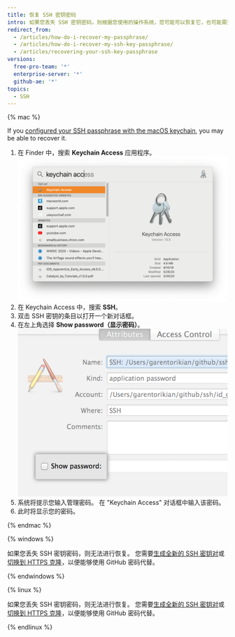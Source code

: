 ```yaml
---
title: 恢复 SSH 密钥密码
intro: 如果您丢失 SSH 密钥密码，则根据您使用的操作系统，您可能可以恢复它，也可能需要生成新的 SSH 密钥密码。
redirect_from:
  - /articles/how-do-i-recover-my-passphrase/
  - /articles/how-do-i-recover-my-ssh-key-passphrase/
  - /articles/recovering-your-ssh-key-passphrase
versions:
  free-pro-team: '*'
  enterprise-server: '*'
  github-ae: '*'
topics:
  - SSH
---
```


{% mac %}

If you [configured your SSH passphrase with the macOS keychain](/articles/working-with-ssh-key-passphrases#saving-your-passphrase-in-the-keychain), you may be able to recover it.

1. 在 Finder 中，搜索 **Keychain Access** 应用程序。 ![Spotlight 搜索栏](/assets/images/help/setup/keychain-access.png)
2. 在 Keychain Access 中，搜索 **SSH**。
3. 双击 SSH 密钥的条目以打开一个新对话框。
4. 在左上角选择 **Show password（显示密码）**。 ![Keychain Access 对话框](/assets/images/help/setup/keychain_show_password_dialog.png)
5. 系统将提示您输入管理密码。 在 "Keychain Access" 对话框中输入该密码。
6. 此时将显示您的密码。

{% endmac %}

{% windows %}

如果您丢失 SSH 密钥密码，则无法进行恢复。 您需要[生成全新的 SSH 密钥对](/articles/generating-a-new-ssh-key-and-adding-it-to-the-ssh-agent)或[切换到 HTTPS 克隆](/github/getting-started-with-github/managing-remote-repositories)，以便能够使用 GitHub 密码代替。

{% endwindows %}

{% linux %}

如果您丢失 SSH 密钥密码，则无法进行恢复。 您需要[生成全新的 SSH 密钥对](/articles/generating-a-new-ssh-key-and-adding-it-to-the-ssh-agent)或[切换到 HTTPS 克隆](/github/getting-started-with-github/about-remote-repositories/#cloning-with-https-urls)，以便能够使用 GitHub 密码代替。

{% endlinux %}
